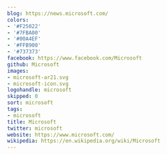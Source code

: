 ```yaml
---
blog: https://news.microsoft.com/
colors:
- '#F25022'
- '#7FBA00'
- '#00A4EF'
- '#FFB900'
- '#737373'
facebook: https://www.facebook.com/Microsoft
github: Microsoft
images:
- microsoft-ar21.svg
- microsoft-icon.svg
logohandle: microsoft
skipped: 0
sort: microsoft
tags:
- microsoft
title: Microsoft
twitter: microsoft
website: https://www.microsoft.com/
wikipedia: https://en.wikipedia.org/wiki/Microsoft
---
```

